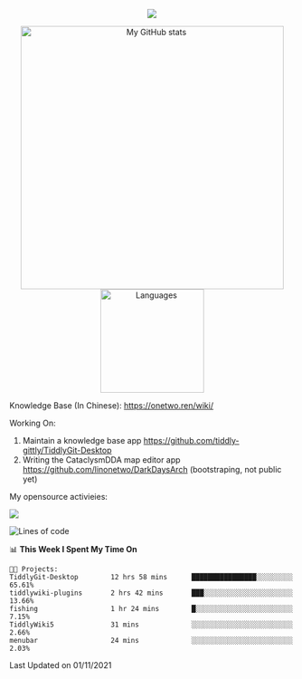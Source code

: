 <a href="https://github.com/linonetwo">
    <p align="center">
        <img src="https://github-profile-trophy.vercel.app/?username=linonetwo&column=7&theme=onedark"/>
    </p>
</a>
<a align="center" href="https://github.com/linonetwo">
  <p align="center">
    <img src="https://github-readme-stats.vercel.app/api?username=linonetwo&show_icons=true&count_private=true" alt="My GitHub stats" width="465"/>
    <img src="https://github-readme-stats.vercel.app/api/top-langs/?username=linonetwo&layout=compact&langs_count=10" alt="Languages" height="183">
  </p>
</a>

Knowledge Base (In Chinese): https://onetwo.ren/wiki/

Working On: 

1. Maintain a knowledge base app https://github.com/tiddly-gittly/TiddlyGit-Desktop
1. Writing the CataclysmDDA map editor app https://github.com/linonetwo/DarkDaysArch (bootstraping, not public yet)

My opensource activieies:

![](https://visitor-badge.glitch.me/badge?page_id=linonetwo.linonetwo)

<!--START_SECTION:waka-->
![Lines of code](https://img.shields.io/badge/From%20Hello%20World%20I%27ve%20Written-2.5%20million%20lines%20of%20code-blue)

📊 **This Week I Spent My Time On** 

```text
🐱‍💻 Projects: 
TiddlyGit-Desktop        12 hrs 58 mins      ████████████████░░░░░░░░░   65.61% 
tiddlywiki-plugins       2 hrs 42 mins       ███░░░░░░░░░░░░░░░░░░░░░░   13.66% 
fishing                  1 hr 24 mins        █░░░░░░░░░░░░░░░░░░░░░░░░   7.15% 
TiddlyWiki5              31 mins             ░░░░░░░░░░░░░░░░░░░░░░░░░   2.66% 
menubar                  24 mins             ░░░░░░░░░░░░░░░░░░░░░░░░░   2.03%

```


 Last Updated on 01/11/2021
<!--END_SECTION:waka-->
